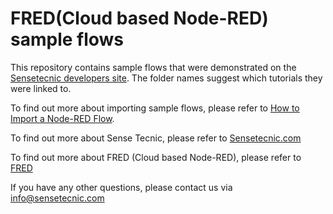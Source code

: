 # FRED(Cloud based Node-RED) sample flows


This repository contains sample flows that were demonstrated on the [Sensetecnic developers site](http://developers.sensetecnic.com/). The folder names suggest which tutorials they were linked to. 

To find out more about importing sample flows, please refer to [How to Import a Node-RED Flow](http://developers.sensetecnic.com/article/how-to-import-a-node-red-flow/).  

To find out more about Sense Tecnic, please refer to [Sensetecnic.com](http://sensetecnic.com/)

To find out more about FRED (Cloud based Node-RED), please refer to [FRED](https://fred.sensetecnic.com/)

If you have any other questions, please contact us via info@sensetecnic.com
